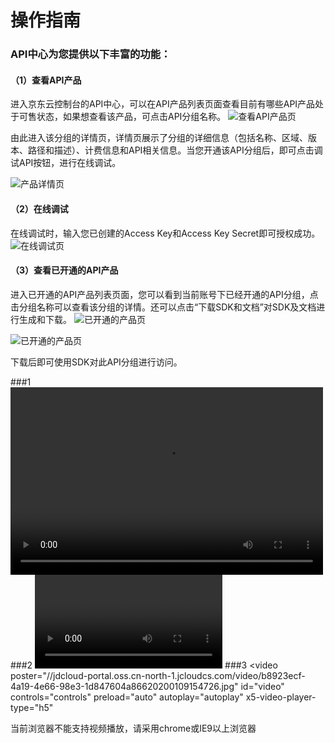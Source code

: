 # 操作指南

### API中心为您提供以下丰富的功能：

#### （1）查看API产品
进入京东云控制台的API中心，可以在API产品列表页面查看目前有哪些API产品处于可售状态，如果想查看该产品，可点击API分组名称。
   ![查看API产品页](../../../../image/Internet-Middleware/API-Center/api-center1.png)

由此进入该分组的详情页，详情页展示了分组的详细信息（包括名称、区域、版本、路径和描述）、计费信息和API相关信息。当您开通该API分组后，即可点击调试API按钮，进行在线调试。

   ![产品详情页](../../../../image/Internet-Middleware/API-Center/api-center2.png)

#### （2）在线调试
在线调试时，输入您已创建的Access Key和Access Key Secret即可授权成功。
  ![在线调试页](../../../../image/Internet-Middleware/API-Center/api-center3.png)


#### （3）查看已开通的API产品
进入已开通的API产品列表页面，您可以看到当前账号下已经开通的API分组，点击分组名称可以查看该分组的详情。还可以点击“下载SDK和文档”对SDK及文档进行生成和下载。
  ![已开通的产品页](../../../../image/Internet-Middleware/API-Center/api-center4.png)
  
  ![已开通的产品页](../../../../image/Internet-Middleware/API-Center/api-center5.png)

 
下载后即可使用SDK对此API分组进行访问。

###1
<video src="//jdcloud-portal.oss.cn-north-1.jcloudcs.com/video/0860c194-bc12-4434-a3ad-95c9c172b65220200109153030.mp4" controls="controls" width="500" height="300">您的浏览器不支持播放该视频！</video>
###2
<video>
</video>
###3
<video
poster="//jdcloud-portal.oss.cn-north-1.jcloudcs.com/video/b8923ecf-4a19-4e66-98e3-1d847604a86620200109154726.jpg"
id="video"
controls="controls"
preload="auto"
autoplay="autoplay"
x5-video-player-type="h5"
>
<source
src="//jdcloud-portal.oss.cn-north-1.jcloudcs.com/video/0860c194-bc12-4434-a3ad-95c9c172b65220200109153030.mp4"
type="video/mp4"
/>
当前浏览器不能支持视频播放，请采用chrome或IE9以上浏览器
</video>